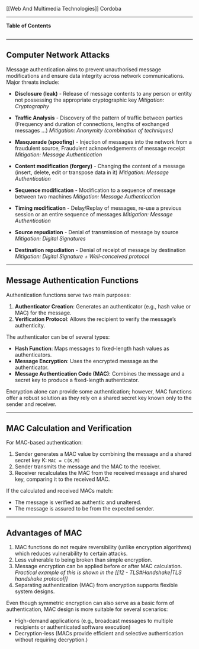 [[Web And Multimedia Technologies]]
Cordoba
****
**Table of Contents**
```table-of-contents
```

****
## Computer Network Attacks

Message authentication aims to prevent unauthorised message modifications and ensure data integrity across network communications. Major threats include:
- **Disclosure (leak)** - Release of message contents to any person or entity not possessing the appropriate cryptographic key
	*Mitigation: Cryptography*

- **Traffic Analysis** - Discovery of the pattern of traffic between parties (Frequency and duration of connections, lengths of exchanged messages ...)
	*Mitigation: Anonymity (combination of techniques)*

- **Masquerade (spoofing)** - Injection of messages into the network from a fraudulent source, Fraudulent acknowledgements of message receipt
	*Mitigation: Message Authentication*

- **Content modification (forgery)** - Changing the content of a message (insert, delete, edit or transpose data in it)
	*Mitigation: Message Authentication*

- **Sequence modification** - Modification to a sequence of message between two machines
	*Mitigation: Message Authentication*

- **Timing modification** - Delay/Replay of messages, re-use a previous session or an entire sequence of messages 
	*Mitigation: Message Authentication*

- **Source repudiation** - Denial of transmission of message by source
	*Mitigation: Digital Signatures*

- **Destination repudiation** - Denial of receipt of message by destination
	*Mitigation: Digital Signature + Well-conceived protocol*


****
## Message Authentication Functions

Authentication functions serve two main purposes:
1. **Authenticator Creation**: Generates an authenticator (e.g., hash value or MAC) for the message.
2. **Verification Protocol**: Allows the recipient to verify the message’s authenticity.

The authenticator can be of several types:
- **Hash Function**: Maps messages to fixed-length hash values as authenticators.
- **Message Encryption**: Uses the encrypted message as the authenticator.
- **Message Authentication Code (MAC)**: Combines the message and a secret key to produce a fixed-length authenticator.


Encryption alone can provide some authentication; however, MAC functions offer a robust solution as they rely on a shared secret key known only to the sender and receiver.


****
## MAC Calculation and Verification

For MAC-based authentication:
1. Sender generates a MAC value by combining the message and a shared secret key K: `MAC = C(K,M)`
2. Sender transmits the message and the MAC to the receiver.
3. Receiver recalculates the MAC from the received message and shared key, comparing it to the received MAC.

If the calculated and received MACs match:
- The message is verified as authentic and unaltered.
- The message is assured to be from the expected sender.


****
## Advantages of MAC

1. MAC functions do not require reversibility (unlike encryption algorithms) which reduces vulnerability to certain attacks.
2. Less vulnerable to being broken than simple encryption.
3. Message encryption can be applied before or after MAC calculation.
	*Practical example of this is shown in the [[12 - TLS#Handshake|TLS handshake protocol]]*
4. Separating authentication (MAC) from encryption supports flexible system designs.

Even though symmetric encryption can also serve as a basic form of authentication, MAC design is more suitable for several scenarios:
- High-demand applications (e.g., broadcast messages to multiple recipients or authenticated software execution)
- Decryption-less (MACs provide efficient and selective authentication without requiring decryption.)

